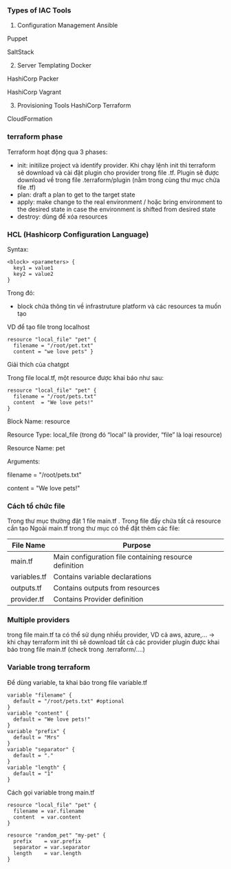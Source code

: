 

### Types of IAC Tools

1. Configuration Management
Ansible

Puppet

SaltStack

2. Server Templating
Docker

HashiCorp Packer

HashiCorp Vagrant

3. Provisioning Tools
HashiCorp Terraform

CloudFormation

### terraform phase

Terraform hoạt động qua 3 phases:
- init: initilize project và identify provider. Khi chạy lệnh init thì terraform sẽ download và cài đặt plugin cho provider trong file .tf. Plugin sẽ được download về trong file .terraform/plugin (nằm trong cùng thư mục chứa file .tf)
- plan: draft a plan to get to the target state
- apply: make change to the real environment / hoặc bring environment to the desired state in case the environment is shifted from desired state
- destroy: dùng để xóa resources


### HCL (Hashicorp Configuration Language)

Syntax:
```
<block> <parameters> {
  key1 = value1
  key2 = value2
}
```

Trong đó:
- block chứa thông tin về infrastruture platform và các resources ta muốn tạo

VD để tạo file trong localhost
```
resource "local_file" "pet" {
  filename = "/root/pet.txt"
  content = "we love pets" }
```


Giải thích của chatgpt

Trong file local.tf, một resource được khai báo như sau:

```
resource "local_file" "pet" {
  filename = "/root/pets.txt"
  content  = "We love pets!"
}
```

Block Name: resource

Resource Type: local_file (trong đó “local” là provider, “file” là loại resource)

Resource Name: pet

Arguments:

filename = "/root/pets.txt"

content = "We love pets!"

### Cách tổ chức file

Trong thư mục thường đặt 1 file main.tf . Trong file đấy chứa tất cả resource cần tạo
Ngoài main.tf trong thư mục có thể đặt thêm các file:

| File Name    | Purpose                                                |
|--------------|--------------------------------------------------------|
| main.tf      | Main configuration file containing resource definition |
| variables.tf | Contains variable declarations                         |
| outputs.tf   | Contains outputs from resources                        |
| provider.tf  | Contains Provider definition                           |


### Multiple providers
trong file main.tf ta có thể sử dụng nhiều provider, VD cả aws, azure,...
-> khi chạy terraform init thì sẽ download tất cả các provider plugin được khai báo trong file main.tf (check trong .terraform/....)


### Variable trong terraform

Để dùng variable, ta khai báo trong file variable.tf
```
variable "filename" {
  default = "/root/pets.txt" #optional
}
variable "content" {
  default = "We love pets!"
}
variable "prefix" {
  default = "Mrs"
}
variable "separator" {
  default = "."
}
variable "length" {
  default = "1"
}
```

Cách gọi variable trong main.tf

```
resource "local_file" "pet" {
  filename = var.filename
  content  = var.content
}

resource "random_pet" "my-pet" {
  prefix    = var.prefix
  separator = var.separator
  length    = var.length
}
```
